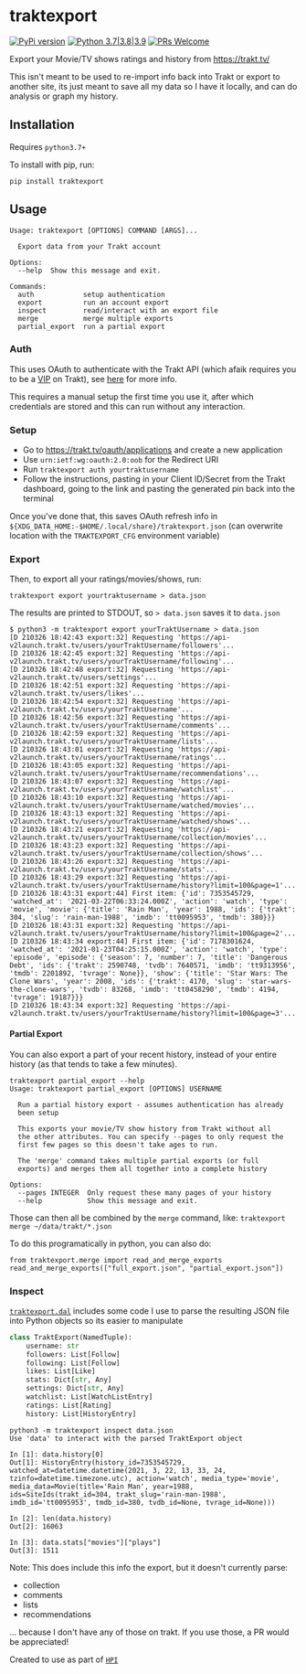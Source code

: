 # traktexport

[![PyPi version](https://img.shields.io/pypi/v/traktexport.svg)](https://pypi.python.org/pypi/traktexport) [![Python 3.7|3.8|3.9](https://img.shields.io/pypi/pyversions/traktexport.svg)](https://pypi.python.org/pypi/traktexport) [![PRs Welcome](https://img.shields.io/badge/PRs-welcome-brightgreen.svg?style=flat-square)](http://makeapullrequest.com)

Export your Movie/TV shows ratings and history from https://trakt.tv/

This isn't meant to be used to re-import info back into Trakt or export to another site, its just meant to save all my data so I have it locally, and can do analysis or graph my history.

## Installation

Requires `python3.7+`

To install with pip, run:

    pip install traktexport

## Usage

```
Usage: traktexport [OPTIONS] COMMAND [ARGS]...

  Export data from your Trakt account

Options:
  --help  Show this message and exit.

Commands:
  auth            setup authentication
  export          run an account export
  inspect         read/interact with an export file
  merge           merge multiple exports
  partial_export  run a partial export
```

### Auth

This uses OAuth to authenticate with the Trakt API (which afaik requires you to be a [VIP](https://trakt.tv/vip) on Trakt), see [here](https://pytrakt.readthedocs.io/en/latest/getstarted.html#oauth-auth) for more info.

This requires a manual setup the first time you use it, after which credentials are stored and this can run without any interaction.

### Setup

- Go to https://trakt.tv/oauth/applications and create a new application
- Use `urn:ietf:wg:oauth:2.0:oob` for the Redirect URI
- Run `traktexport auth yourtraktusername`
- Follow the instructions, pasting in your Client ID/Secret from the Trakt dashboard, going to the link and pasting the generated pin back into the terminal

Once you've done that, this saves OAuth refresh info in `${XDG_DATA_HOME:-$HOME/.local/share}/traktexport.json` (can overwrite location with the `TRAKTEXPORT_CFG` environment variable)

### Export

Then, to export all your ratings/movies/shows, run:

`traktexport export yourtraktusername > data.json`

The results are printed to STDOUT, so `> data.json` saves it to `data.json`

```
$ python3 -m traktexport export yourTraktUsername > data.json
[D 210326 18:42:43 export:32] Requesting 'https://api-v2launch.trakt.tv/users/yourTraktUsername/followers'...
[D 210326 18:42:45 export:32] Requesting 'https://api-v2launch.trakt.tv/users/yourTraktUsername/following'...
[D 210326 18:42:48 export:32] Requesting 'https://api-v2launch.trakt.tv/users/settings'...
[D 210326 18:42:51 export:32] Requesting 'https://api-v2launch.trakt.tv/users/likes'...
[D 210326 18:42:54 export:32] Requesting 'https://api-v2launch.trakt.tv/users/yourTraktUsername'...
[D 210326 18:42:56 export:32] Requesting 'https://api-v2launch.trakt.tv/users/yourTraktUsername/comments'...
[D 210326 18:42:59 export:32] Requesting 'https://api-v2launch.trakt.tv/users/yourTraktUsername/lists'...
[D 210326 18:43:01 export:32] Requesting 'https://api-v2launch.trakt.tv/users/yourTraktUsername/ratings'...
[D 210326 18:43:05 export:32] Requesting 'https://api-v2launch.trakt.tv/users/yourTraktUsername/recommendations'...
[D 210326 18:43:07 export:32] Requesting 'https://api-v2launch.trakt.tv/users/yourTraktUsername/watchlist'...
[D 210326 18:43:10 export:32] Requesting 'https://api-v2launch.trakt.tv/users/yourTraktUsername/watched/movies'...
[D 210326 18:43:13 export:32] Requesting 'https://api-v2launch.trakt.tv/users/yourTraktUsername/watched/shows'...
[D 210326 18:43:21 export:32] Requesting 'https://api-v2launch.trakt.tv/users/yourTraktUsername/collection/movies'...
[D 210326 18:43:23 export:32] Requesting 'https://api-v2launch.trakt.tv/users/yourTraktUsername/collection/shows'...
[D 210326 18:43:26 export:32] Requesting 'https://api-v2launch.trakt.tv/users/yourTraktUsername/stats'...
[D 210326 18:43:29 export:32] Requesting 'https://api-v2launch.trakt.tv/users/yourTraktUsername/history?limit=100&page=1'...
[D 210326 18:43:31 export:44] First item: {'id': 7353545729, 'watched_at': '2021-03-22T06:33:24.000Z', 'action': 'watch', 'type': 'movie', 'movie': {'title': 'Rain Man', 'year': 1988, 'ids': {'trakt': 304, 'slug': 'rain-man-1988', 'imdb': 'tt0095953', 'tmdb': 380}}}
[D 210326 18:43:31 export:32] Requesting 'https://api-v2launch.trakt.tv/users/yourTraktUsername/history?limit=100&page=2'...
[D 210326 18:43:34 export:44] First item: {'id': 7178301624, 'watched_at': '2021-01-23T04:25:15.000Z', 'action': 'watch', 'type': 'episode', 'episode': {'season': 7, 'number': 7, 'title': 'Dangerous Debt', 'ids': {'trakt': 2590748, 'tvdb': 7640571, 'imdb': 'tt9313956', 'tmdb': 2201892, 'tvrage': None}}, 'show': {'title': 'Star Wars: The Clone Wars', 'year': 2008, 'ids': {'trakt': 4170, 'slug': 'star-wars-the-clone-wars', 'tvdb': 83268, 'imdb': 'tt0458290', 'tmdb': 4194, 'tvrage': 19187}}}
[D 210326 18:43:34 export:32] Requesting 'https://api-v2launch.trakt.tv/users/yourTraktUsername/history?limit=100&page=3'...
```

#### Partial Export

You can also export a part of your recent history, instead of your entire history (as that tends to take a few minutes).

```
traktexport partial_export --help
Usage: traktexport partial_export [OPTIONS] USERNAME

  Run a partial history export - assumes authentication has already
  been setup

  This exports your movie/TV show history from Trakt without all
  the other attributes. You can specify --pages to only request the
  first few pages so this doesn't take ages to run.

  The 'merge' command takes multiple partial exports (or full
  exports) and merges them all together into a complete history

Options:
  --pages INTEGER  Only request these many pages of your history
  --help           Show this message and exit.
```

Those can then all be combined by the `merge` command, like: `traktexport merge ~/data/trakt/*.json`

To do this programatically in python, you can also do:

```
from traktexport.merge import read_and_merge_exports
read_and_merge_exports(["full_export.json", "partial_export.json"])
```

### Inspect

[`traktexport.dal`](./traktexport/dal.py) includes some code I use to parse the resulting JSON file into Python objects so its easier to manipulate

```python
class TraktExport(NamedTuple):
    username: str
    followers: List[Follow]
    following: List[Follow]
    likes: List[Like]
    stats: Dict[str, Any]
    settings: Dict[str, Any]
    watchlist: List[WatchListEntry]
    ratings: List[Rating]
    history: List[HistoryEntry]
```

```
python3 -m traktexport inspect data.json
Use 'data' to interact with the parsed TraktExport object

In [1]: data.history[0]
Out[1]: HistoryEntry(history_id=7353545729, watched_at=datetime.datetime(2021, 3, 22, 13, 33, 24, tzinfo=datetime.timezone.utc), action='watch', media_type='movie', media_data=Movie(title='Rain Man', year=1988, ids=SiteIds(trakt_id=304, trakt_slug='rain-man-1988', imdb_id='tt0095953', tmdb_id=380, tvdb_id=None, tvrage_id=None)))

In [2]: len(data.history)
Out[2]: 16063

In [3]: data.stats["movies"]["plays"]
Out[3]: 1511
```

Note: This does include this info the export, but it doesn't currently parse:

- collection
- comments
- lists
- recommendations

... because I don't have any of those on trakt. If you use those, a PR would be appreciated!

Created to use as part of [`HPI`](https://github.com/seanbreckenridge/HPI)
